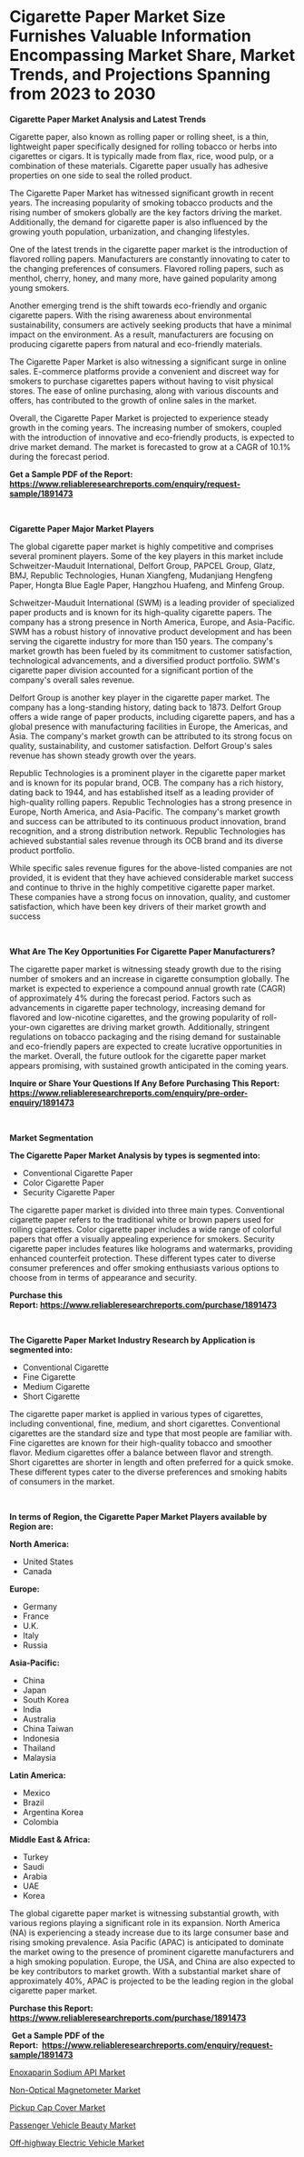 <p><h1>Cigarette Paper Market Size Furnishes Valuable Information Encompassing Market Share, Market Trends, and Projections Spanning from 2023 to 2030</h1></p><p><strong>Cigarette Paper Market Analysis and Latest Trends</strong></p>
<p><p>Cigarette paper, also known as rolling paper or rolling sheet, is a thin, lightweight paper specifically designed for rolling tobacco or herbs into cigarettes or cigars. It is typically made from flax, rice, wood pulp, or a combination of these materials. Cigarette paper usually has adhesive properties on one side to seal the rolled product.</p><p>The Cigarette Paper Market has witnessed significant growth in recent years. The increasing popularity of smoking tobacco products and the rising number of smokers globally are the key factors driving the market. Additionally, the demand for cigarette paper is also influenced by the growing youth population, urbanization, and changing lifestyles.</p><p>One of the latest trends in the cigarette paper market is the introduction of flavored rolling papers. Manufacturers are constantly innovating to cater to the changing preferences of consumers. Flavored rolling papers, such as menthol, cherry, honey, and many more, have gained popularity among young smokers.</p><p>Another emerging trend is the shift towards eco-friendly and organic cigarette papers. With the rising awareness about environmental sustainability, consumers are actively seeking products that have a minimal impact on the environment. As a result, manufacturers are focusing on producing cigarette papers from natural and eco-friendly materials.</p><p>The Cigarette Paper Market is also witnessing a significant surge in online sales. E-commerce platforms provide a convenient and discreet way for smokers to purchase cigarettes papers without having to visit physical stores. The ease of online purchasing, along with various discounts and offers, has contributed to the growth of online sales in the market.</p><p>Overall, the Cigarette Paper Market is projected to experience steady growth in the coming years. The increasing number of smokers, coupled with the introduction of innovative and eco-friendly products, is expected to drive market demand. The market is forecasted to grow at a CAGR of 10.1% during the forecast period.</p></p>
<p><strong>Get a Sample PDF of the Report:&nbsp; <a href="https://www.reliableresearchreports.com/enquiry/request-sample/1891473">https://www.reliableresearchreports.com/enquiry/request-sample/1891473</a></strong></p>
<p>&nbsp;</p>
<p><strong>Cigarette Paper Major Market Players</strong></p>
<p><p>The global cigarette paper market is highly competitive and comprises several prominent players. Some of the key players in this market include Schweitzer-Mauduit International, Delfort Group, PAPCEL Group, Glatz, BMJ, Republic Technologies, Hunan Xiangfeng, Mudanjiang Hengfeng Paper, Hongta Blue Eagle Paper, Hangzhou Huafeng, and Minfeng Group. </p><p>Schweitzer-Mauduit International (SWM) is a leading provider of specialized paper products and is known for its high-quality cigarette papers. The company has a strong presence in North America, Europe, and Asia-Pacific. SWM has a robust history of innovative product development and has been serving the cigarette industry for more than 150 years. The company's market growth has been fueled by its commitment to customer satisfaction, technological advancements, and a diversified product portfolio. SWM's cigarette paper division accounted for a significant portion of the company's overall sales revenue.</p><p>Delfort Group is another key player in the cigarette paper market. The company has a long-standing history, dating back to 1873. Delfort Group offers a wide range of paper products, including cigarette papers, and has a global presence with manufacturing facilities in Europe, the Americas, and Asia. The company's market growth can be attributed to its strong focus on quality, sustainability, and customer satisfaction. Delfort Group's sales revenue has shown steady growth over the years.</p><p>Republic Technologies is a prominent player in the cigarette paper market and is known for its popular brand, OCB. The company has a rich history, dating back to 1944, and has established itself as a leading provider of high-quality rolling papers. Republic Technologies has a strong presence in Europe, North America, and Asia-Pacific. The company's market growth and success can be attributed to its continuous product innovation, brand recognition, and a strong distribution network. Republic Technologies has achieved substantial sales revenue through its OCB brand and its diverse product portfolio.</p><p>While specific sales revenue figures for the above-listed companies are not provided, it is evident that they have achieved considerable market success and continue to thrive in the highly competitive cigarette paper market. These companies have a strong focus on innovation, quality, and customer satisfaction, which have been key drivers of their market growth and success</p></p>
<p>&nbsp;</p>
<p><strong>What Are The Key Opportunities For Cigarette Paper Manufacturers?</strong></p>
<p><p>The cigarette paper market is witnessing steady growth due to the rising number of smokers and an increase in cigarette consumption globally. The market is expected to experience a compound annual growth rate (CAGR) of approximately 4% during the forecast period. Factors such as advancements in cigarette paper technology, increasing demand for flavored and low-nicotine cigarettes, and the growing popularity of roll-your-own cigarettes are driving market growth. Additionally, stringent regulations on tobacco packaging and the rising demand for sustainable and eco-friendly papers are expected to create lucrative opportunities in the market. Overall, the future outlook for the cigarette paper market appears promising, with sustained growth anticipated in the coming years.</p></p>
<p><strong>Inquire or Share Your Questions If Any Before Purchasing This Report: <a href="https://www.reliableresearchreports.com/enquiry/pre-order-enquiry/1891473">https://www.reliableresearchreports.com/enquiry/pre-order-enquiry/1891473</a></strong></p>
<p>&nbsp;</p>
<p><strong>Market Segmentation</strong></p>
<p><strong>The Cigarette Paper Market Analysis by types is segmented into:</strong></p>
<p><ul><li>Conventional Cigarette Paper</li><li>Color Cigarette Paper</li><li>Security Cigarette Paper</li></ul></p>
<p><p>The cigarette paper market is divided into three main types. Conventional cigarette paper refers to the traditional white or brown papers used for rolling cigarettes. Color cigarette paper includes a wide range of colorful papers that offer a visually appealing experience for smokers. Security cigarette paper includes features like holograms and watermarks, providing enhanced counterfeit protection. These different types cater to diverse consumer preferences and offer smoking enthusiasts various options to choose from in terms of appearance and security.</p></p>
<p><strong>Purchase this Report:&nbsp;<a href="https://www.reliableresearchreports.com/purchase/1891473">https://www.reliableresearchreports.com/purchase/1891473</a></strong></p>
<p>&nbsp;</p>
<p><strong>The Cigarette Paper Market Industry Research by Application is segmented into:</strong></p>
<p><ul><li>Conventional Cigarette</li><li>Fine Cigarette</li><li>Medium Cigarette</li><li>Short Cigarette</li></ul></p>
<p><p>The cigarette paper market is applied in various types of cigarettes, including conventional, fine, medium, and short cigarettes. Conventional cigarettes are the standard size and type that most people are familiar with. Fine cigarettes are known for their high-quality tobacco and smoother flavor. Medium cigarettes offer a balance between flavor and strength. Short cigarettes are shorter in length and often preferred for a quick smoke. These different types cater to the diverse preferences and smoking habits of consumers in the market.</p></p>
<p>&nbsp;</p>
<p><strong>In terms of Region, the Cigarette Paper Market Players available by Region are:</strong></p>
<p>
    <p> <strong> North America: </strong>
        <ul>
            <li>United States</li>
            <li>Canada</li>
        </ul>
        </p> 
    <p> <strong> Europe: </strong>
        <ul>
            <li>Germany</li>
            <li>France</li>
            <li>U.K.</li>
            <li>Italy</li>
            <li>Russia</li>
        </ul>
        </p> 
    <p> <strong> Asia-Pacific: </strong>
        <ul>
            <li>China</li>
            <li>Japan</li>
            <li>South Korea</li>
            <li>India</li>
            <li>Australia</li>
            <li>China Taiwan</li>
            <li>Indonesia</li>
            <li>Thailand</li>
            <li>Malaysia</li>
        </ul>
        </p> 
    <p> <strong> Latin America: </strong>
        <ul>
            <li>Mexico</li>
            <li>Brazil</li>
            <li>Argentina Korea</li>
            <li>Colombia</li>
        </ul>
        </p> 
    <p> <strong> Middle East & Africa: </strong>
        <ul>
            <li>Turkey</li>
            <li>Saudi</li>
            <li>Arabia</li>
            <li>UAE</li>
            <li>Korea</li>
        </ul>
    </p>
    </p>
<p><p>The global cigarette paper market is witnessing substantial growth, with various regions playing a significant role in its expansion. North America (NA) is experiencing a steady increase due to its large consumer base and rising smoking prevalence. Asia Pacific (APAC) is anticipated to dominate the market owing to the presence of prominent cigarette manufacturers and a high smoking population. Europe, the USA, and China are also expected to be key contributors to market growth. With a substantial market share of approximately 40%, APAC is projected to be the leading region in the global cigarette paper market.</p></p>
<p><strong>Purchase this Report: <a href="https://www.reliableresearchreports.com/purchase/1891473">https://www.reliableresearchreports.com/purchase/1891473</a></strong></p>
<p>&nbsp;<strong>Get a Sample PDF of the Report:&nbsp;&nbsp;<a href="https://www.reliableresearchreports.com/enquiry/request-sample/1891473">https://www.reliableresearchreports.com/enquiry/request-sample/1891473</a></strong></p>
<p><strong></strong></p>
<p><p><a href="https://www.linkedin.com/pulse/enoxaparin-sodium-api-market-size-2023-2030-global-industrial-0e55f/">Enoxaparin Sodium API Market</a></p><p><a href="https://github.com/gdfhhhj/Market-Research-Report-List-1/blob/main/non-optical-magnetometer-market.md">Non-Optical Magnetometer Market</a></p><p><a href="https://medium.com/@torreyjones2023/pickup-cap-cover-market-furnishes-information-on-market-share-market-trends-and-market-growth-06ad3f31226e">Pickup Cap Cover Market</a></p><p><a href="https://medium.com/@cleogerhold/passenger-vehicle-beauty-market-research-report-its-history-and-forecast-2023-to-2030-1ddaaf5d1783">Passenger Vehicle Beauty Market</a></p><p><a href="https://github.com/gulaimolin/Market-Research-Report-List-1/blob/main/off-highway-electric-vehicle-market.md">Off-highway Electric Vehicle Market</a></p></p>